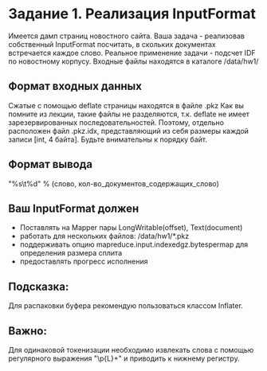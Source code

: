 # Задание 1. Реализация InputFormat

Имеется дамп страниц новостного сайта.
Ваша задача - реализовав собственный InputFormat посчитать, в скольких документах встречается каждое слово.
Реальное применение задачи - подсчет IDF по новостному корпусу.
Входные файлы находятся в каталоге /data/hw1/

## Формат входных данных
Сжатые с помощью deflate страницы находятся в файле .pkz
Как вы помните из лекции, такие файлы не разделяются, т.к. deflate не имеет зарезервированных последовательностей.
Поэтому, отдельно расположен файл .pkz.idx, представляющий из себя размеры каждой записи [int, 4 байта]. Будьте внимательны к порядку байт.

## Формат вывода
"%s\t%d" % (слово, кол-во_документов_содержащих_слово)

## Ваш InputFormat должен

* Поставлять на Mapper пары LongWritable(offset), Text(document)
* работать для нескольких файлов: /data/hw1/*.pkz
* поддерживать опцию mapreduce.input.indexedgz.bytespermap для определения размера сплита
* предоставлять прогресс исполнения


## Подсказка:
Для распаковки буфера рекомендую пользоваться классом Inflater.

## Важно:
Для одинаковой токенизации необходимо извлекать слова с помощью регулярного выражения "\p{L}+" и приводить к нижнему регистру.
